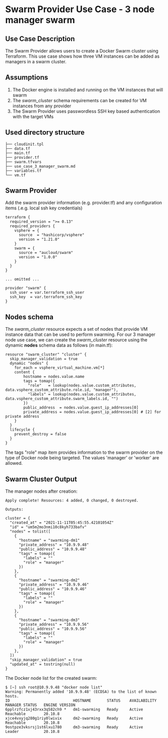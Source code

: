 # Swarm Provider Use Case - 3 node manager swarm
## Use Case Description
The Swarm Provider allows users to create a Docker Swarm cluster using Terraform. This use case shows how three VM instances can be added as managers in a swarm cluster.

## Assumptions
1. The Docker engine is installed and running on the VM instances that will swarm
1. The *swarm_cluster* schema requirements can be created for VM instances from any provider
1. The Swarm Provider uses passwordless SSH key based authentication with the target VMs

## Used directory structure
```
├── cloudinit.tpl
├── data.tf
├── main.tf
├── provider.tf
├── swarm.tfvars
├── use_case_3_manager_swarm.md
├── variables.tf
└── vm.tf
```

## Swarm Provider
Add the swarm provider information (e.g. provider.tf) and any configuration items (.e.g. local ssh key credentials)
```
terraform {
  required_version = ">= 0.13"
  required_providers {
    vsphere = {
      source  = "hashicorp/vsphere"
      version = "1.21.0"
    }
    swarm = {
      source = "aucloud/swarm"
      version = "1.0.0"
    }
  }
}

... omitted ...

provider "swarm" {
  ssh_user = var.terraform_ssh_user
  ssh_key  = var.terraform_ssh_key
}
```
## Nodes schema
The *swarm_cluster* resource expects a set of nodes that provide VM instance data that can be used to perform swarming. For our 3 manager node use case, we can create the *swarm_cluster* resource using the dynamic **nodes** schema data as follows (in main.tf):
```
resource "swarm_cluster" "cluster" {
  skip_manager_validation = true
  dynamic "nodes" {
    for_each = vsphere_virtual_machine.vm[*]
    content {
        hostname = nodes.value.name
        tags = tomap({
          "role"   = lookup(nodes.value.custom_attributes, data.vsphere_custom_attribute.role.id, "manager"),
          "labels" = lookup(nodes.value.custom_attributes, data.vsphere_custom_attribute.swarm_labels.id, "")
        })
        public_address  = nodes.value.guest_ip_addresses[0]
        private_address = nodes.value.guest_ip_addresses[0] # [2] for private address
    }
  }
  lifecycle {
    prevent_destroy = false
  }
}
```
The tags "role" map item provides information to the swarm provider on the type of Docker node being targeted. The values 'manager' or 'worker' are allowed.

## Swarm Cluster Output
The manager nodes after creation:
```
Apply complete! Resources: 4 added, 0 changed, 0 destroyed.

Outputs:

cluster = {
  "created_at" = "2021-11-11T05:45:55.42101054Z"
  "id" = "um5m2mo3nmi10c8kyh733bafv"
  "nodes" = tolist([
    {
      "hostname" = "swarming-dm1"
      "private_address" = "10.9.9.48"
      "public_address" = "10.9.9.48"
      "tags" = tomap({
        "labels" = ""
        "role" = "manager"
      })
    },
    {
      "hostname" = "swarming-dm2"
      "private_address" = "10.9.9.46"
      "public_address" = "10.9.9.46"
      "tags" = tomap({
        "labels" = ""
        "role" = "manager"
      })
    },
    {
      "hostname" = "swarming-dm3"
      "private_address" = "10.9.9.56"
      "public_address" = "10.9.9.56"
      "tags" = tomap({
        "labels" = ""
        "role" = "manager"
      })
    },
  ])
  "skip_manager_validation" = true
  "updated_at" = tostring(null)
}
```
The Docker node list for the created swarm:
```
$ [~] ssh root@10.9.9.48 "docker node list"
Warning: Permanently added '10.9.9.48' (ECDSA) to the list of known hosts.
ID                            HOSTNAME       STATUS    AVAILABILITY   MANAGER STATUS   ENGINE VERSION
6pplrzfcz1xj43rxx3q582ch9 *   dm1-swarming   Ready     Active         Reachable        20.10.8
xjce4vxyjq280g1riy0lwivix     dm2-swarming   Ready     Active         Reachable        20.10.8
9ostpze3vksrsj1st6lxu1780     dm3-swarming   Ready     Active         Leader           20.10.8
```
